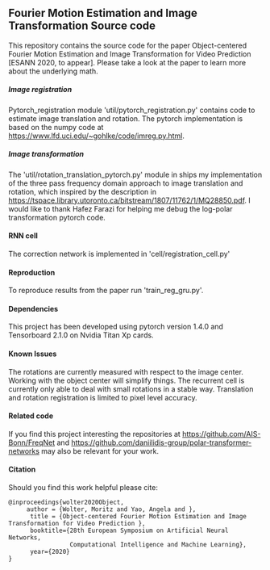 Fourier Motion Estimation and Image Transformation Source code
--------------------------------------------------------------------------------------------------------------------

This repository contains the source code for the paper Object-centered Fourier Motion Estimation
and Image Transformation for Video Prediction [ESANN 2020, to appear]. Please take a look at the 
paper to learn more about the underlying math.

##### Image registration
Pytorch_registration module 'util/pytorch_registration.py' contains code to estimate image translation and rotation.
The pytorch implementation is based on the numpy code at https://www.lfd.uci.edu/~gohlke/code/imreg.py.html. 

##### Image transformation
The 'util/rotation_translation_pytorch.py' module in ships my implementation of the three pass frequency domain
approach to image translation and rotation, which inspired by the description in 
https://tspace.library.utoronto.ca/bitstream/1807/11762/1/MQ28850.pdf.
I would like to thank Hafez Farazi for helping me debug the log-polar transformation pytorch code.

#### RNN cell
The correction network is implemented in 'cell/registration_cell.py' 

#### Reproduction
To reproduce results from the paper run 'train_reg_gru.py'.

#### Dependencies
This project has been developed using pytorch version 1.4.0 and Tensorboard 2.1.0 on Nvidia Titan Xp cards.

#### Known Issues
The rotations are currently measured with respect to the image center. Working with the object center will 
simplify things. The recurrent cell is currently only able to deal with small rotations in a stable way.
Translation and rotation registration is limited to pixel level accuracy.

#### Related code
If you find this project interesting the repositories at https://github.com/AIS-Bonn/FreqNet 
and https://github.com/daniilidis-group/polar-transformer-networks may also be relevant for your work.

#### Citation
Should you find this work helpful please cite:
```
@inproceedings{wolter2020Object,
     author = {Wolter, Moritz and Yao, Angela and },
      title = {Object-centered Fourier Motion Estimation and Image Transformation for Video Prediction },
      booktitle={28th European Symposium on Artificial Neural Networks, 
                 Computational Intelligence and Machine Learning},
      year={2020}
}
```